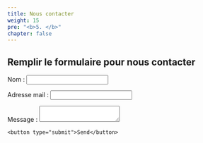 ```yaml
---
title: Nous contacter
weight: 15
pre: "<b>5. </b>"
chapter: false
---
```


## Remplir le formulaire pour nous contacter

<form action="https://getform.io/f/1d636600-c2c5-4a36-8975-11c03a9f9400"
      method="POST"
      accept-charset="UTF-8">
    
Nom :
    <input type="text" name="fullname">

Adresse mail : 
    <input type="email" name="email">

Message : 
    <textarea name="message"></textarea>
    
    <button type="submit">Send</button>
</form>
